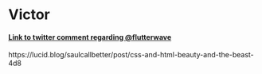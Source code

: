 # Victor
<h4><a href="https://twitter.com/Spartan1203/status/1165310523749076992"> Link to twitter comment regarding @flutterwave </a></h4>
https://lucid.blog/saulcallbetter/post/css-and-html-beauty-and-the-beast-4d8